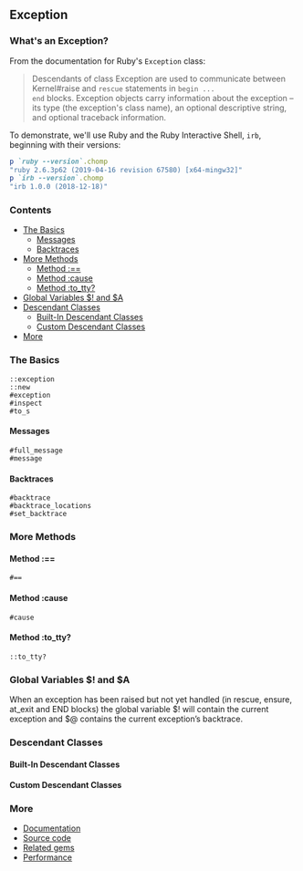 <!-- >>>>>> BEGIN GENERATED FILE (include): SOURCE core/Exception/template.md -->
<!-- >>>>>> BEGIN INCLUDED FILE (markdown): SOURCE include_files/begin_irb.md -->
## Exception

### What's an Exception?

From the documentation for Ruby's <code>Exception</code> class:

>Descendants of class Exception are used to communicate between Kernel#raise and <code>rescue</code> statements in <code>begin ... end</code> blocks. Exception objects carry information about the exception – its type (the exception's class name), an optional descriptive string, and optional traceback information.

To demonstrate, we'll use Ruby and the Ruby Interactive Shell, <code>irb</code>, beginning with their versions:

```ruby
p `ruby --version`.chomp
"ruby 2.6.3p62 (2019-04-16 revision 67580) [x64-mingw32]"
p `irb --version`.chomp
"irb 1.0.0 (2018-12-18)"
```
<!-- <<<<<< END INCLUDED FILE (markdown): SOURCE include_files/begin_irb.md -->

### Contents
- [The Basics](#the-basics)
  - [Messages](#messages)
  - [Backtraces](#backtraces)
- [More Methods](#more-methods)
  - [Method :==](#method-)
  - [Method :cause](#method-cause)
  - [Method :to_tty?](#method-to_tty)
- [Global Variables $! and $A](#global-variables-and-a)
- [Descendant Classes](#descendant-classes)
  - [Built-In Descendant Classes](#built-in-descendant-classes)
  - [Custom Descendant Classes](#custom-descendant-classes)
- [More](#more)

### The Basics

    ::exception
    ::new
    #exception
    #inspect
    #to_s

#### Messages

    #full_message
    #message
    
#### Backtraces

    #backtrace
    #backtrace_locations
    #set_backtrace

### More Methods
    
####  Method :==

    #==

#### Method :cause

    #cause

#### Method :to_tty?

    ::to_tty?

### Global Variables $! and $A

When an exception has been raised but not yet handled (in rescue, ensure, at_exit and END blocks) the global variable $! will contain the current exception and $@ contains the current exception’s backtrace.

### Descendant Classes

#### Built-In Descendant Classes

####  Custom Descendant Classes

### More

- [Documentation](https://ruby-doc.org/core-2.6.3/Exception.html)
- [Source code](https://github.com/ruby/ruby/blob/8b2e1ca10ecf92ad402decd6b1eab586eded0ddb/error.c)
- [Related gems](https://rubygems.org/search?query=exception)
- [Performance](https://www.google.com/search?q=ruby++exception+performance)
<!-- <<<<<< END GENERATED FILE (include): SOURCE core/Exception/template.md -->
